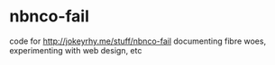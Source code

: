 # nbnco-fail

code for http://jokeyrhy.me/stuff/nbnco-fail documenting fibre woes, experimenting with web design, etc

